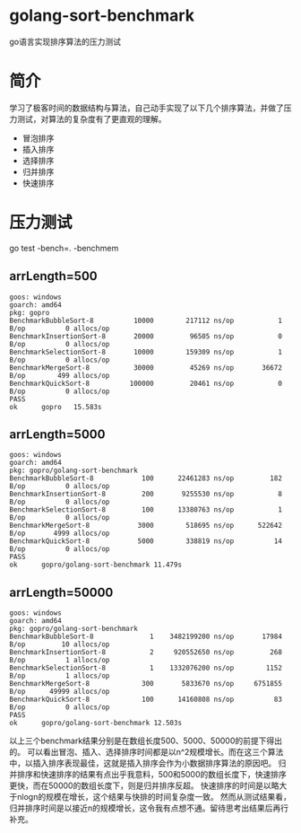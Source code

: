 # golang-sort-benchmark
go语言实现排序算法的压力测试

# 简介
学习了极客时间的数据结构与算法，自己动手实现了以下几个排序算法，并做了压力测试，对算法的复杂度有了更直观的理解。
- 冒泡排序
- 插入排序
- 选择排序
- 归并排序
- 快速排序

# 压力测试
go test -bench=. -benchmem
## arrLength=500
    goos: windows
    goarch: amd64
    pkg: gopro
    BenchmarkBubbleSort-8      	   10000	    217112 ns/op	       1 B/op	       0 allocs/op
    BenchmarkInsertionSort-8   	   20000	     96505 ns/op	       0 B/op	       0 allocs/op
    BenchmarkSelectionSort-8   	   10000	    159309 ns/op	       1 B/op	       0 allocs/op
    BenchmarkMergeSort-8       	   30000	     45269 ns/op	   36672 B/op	     499 allocs/op
    BenchmarkQuickSort-8       	  100000	     20461 ns/op	       0 B/op	       0 allocs/op
    PASS
    ok  	gopro	15.583s
## arrLength=5000
    goos: windows
    goarch: amd64
    pkg: gopro/golang-sort-benchmark
    BenchmarkBubbleSort-8      	     100	  22461283 ns/op	     182 B/op	       0 allocs/op
    BenchmarkInsertionSort-8   	     200	   9255530 ns/op	       8 B/op	       0 allocs/op
    BenchmarkSelectionSort-8   	     100	  13380763 ns/op	       1 B/op	       0 allocs/op
    BenchmarkMergeSort-8       	    3000	    518695 ns/op	  522642 B/op	    4999 allocs/op
    BenchmarkQuickSort-8       	    5000	    338819 ns/op	      14 B/op	       0 allocs/op
    PASS
    ok  	gopro/golang-sort-benchmark	11.479s
## arrLength=50000
    goos: windows
    goarch: amd64
    pkg: gopro/golang-sort-benchmark
    BenchmarkBubbleSort-8      	       1	3482199200 ns/op	   17984 B/op	      10 allocs/op
    BenchmarkInsertionSort-8   	       2	 920552650 ns/op	     268 B/op	       1 allocs/op
    BenchmarkSelectionSort-8   	       1	1332076200 ns/op	    1152 B/op	       1 allocs/op
    BenchmarkMergeSort-8       	     300	   5833670 ns/op	 6751855 B/op	   49999 allocs/op
    BenchmarkQuickSort-8       	     100	  14160808 ns/op	      83 B/op	       0 allocs/op
    PASS
    ok  	gopro/golang-sort-benchmark	12.503s

以上三个benchmark结果分别是在数组长度500、5000、50000的前提下得出的。
可以看出冒泡、插入、选择排序时间都是以n^2规模增长。而在这三个算法中，以插入排序表现最佳，这就是插入排序会作为小数据排序算法的原因吧。
归并排序和快速排序的结果有点出乎我意料，500和5000的数组长度下，快速排序更快，而在50000的数组长度下，则是归并排序反超。
快速排序的时间是以略大于nlogn的规模在增长，这个结果与快排的时间复杂度一致。
然而从测试结果看，归并排序时间是以接近n的规模增长，这令我有点想不通。留待思考出结果后再行补充。
 